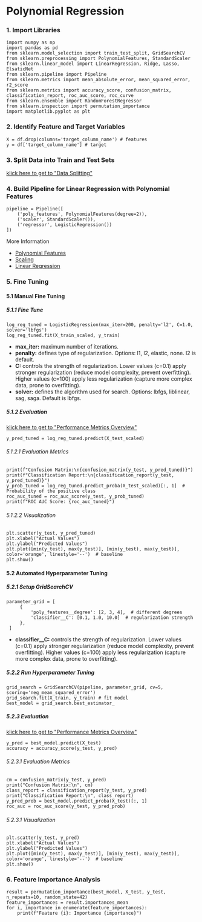 # Polynomial Regression
### 1. Import Libraries
    import numpy as np
    import pandas as pd
    from sklearn.model_selection import train_test_split, GridSearchCV
    from sklearn.preprocessing import PolynomialFeatures, StandardScaler
    from sklearn.linear_model import LinearRegression, Ridge, Lasso, ElsaticNet
    from sklearn.pipeline import Pipeline
    from sklearn.metrics import mean_absolute_error, mean_squared_error, r2_score
    from sklearn.metrics import accuracy_score, confusion_matrix, classification_report, roc_auc_score, roc_curve
    from sklearn.ensemble import RandomForestRegressor
    from sklearn.inspection import permutation_importance
    import matplotlib.pyplot as plt
### 2. Identify Feature and Target Variables
    X = df.drop(columns='target_column_name') # features
    y = df['target_column_name'] # target
### 3. Split Data into Train and Test Sets
[klick here to get to "Data Splitting"](https://github.com/tbgrun/machine_learning/blob/main/03%20-%20Data%20Splitting/00%20-%20Data%20Splitting.md)
### 4. Build Pipeline for Linear Regression with Polynomial Features
    pipeline = Pipeline([
        ('poly_features', PolynomialFeatures(degree=2)),
        ('scaler', StandardScaler()),
        ('regressor', LogisticRegression())
    ])
More Information
* [Polynomial Features](https://github.com/tbgrun/machine_learning/blob/main/02%20-%20Data%20Wrangling/08%20-%20Feature%20Engineering.md#12-polynomial-features)
* [Scaling](https://github.com/tbgrun/machine_learning/blob/main/02%20-%20Data%20Wrangling/10%20-%20Scaling.md)
* [Linear Regression](https://github.com/tbgrun/machine_learning/blob/main/05%20-%20Supervised%20Machine%20Learning/01.01%20-%20Linear%20Regression.md)
### 5. Fine Tuning
#### 5.1 Manual Fine Tuning
##### 5.1.1 Fine Tune
    log_reg_tuned = LogisticRegression(max_iter=200, penalty='l2', C=1.0, solver='lbfgs')
    log_reg_tuned.fit(X_train_scaled, y_train)
* **max_iter:** maximum number of iterations.
* **penalty:** defines type of regularization. Options: l1, l2, elastic, none. l2 is default.
* **C:** controls the strength of regularization. Lower values (c=0.1) apply stronger regularization (reduce model complexity, prevent overfitting). Higher values (c=100) apply less regularization (capture more complex data, prone to overfitting).
* **solver:** defines the algorithm used for search. Options: lbfgs, liblinear, sag, saga. Default is lbfgs.
##### 5.1.2 Evaluation
[klick here to get to "Performance Metrics Overview"](https://github.com/tbgrun/machine_learning/blob/main/99%20-%20Supplementary%20Materials/01%20-%20Performance%20Metrics%20Overview.md)

    y_pred_tuned = log_reg_tuned.predict(X_test_scaled)
###### 5.1.2.1 Evaluation Metrics
    print(f"Confusion Matrix:\n{confusion_matrix(y_test, y_pred_tuned)}")
    print(f"Classification Report:\n{classification_report(y_test, y_pred_tuned)}")
    y_prob_tuned = log_reg_tuned.predict_proba(X_test_scaled)[:, 1]  # Probability of the positive class
    roc_auc_tuned = roc_auc_score(y_test, y_prob_tuned)
    print(f"ROC AUC Score: {roc_auc_tuned}")
###### 5.1.2.2 Visualization
    plt.scatter(y_test, y_pred_tuned)
    plt.xlabel("Actual Values")
    plt.ylabel("Predicted Values")
    plt.plot([min(y_test), max(y_test)], [min(y_test), max(y_test)], color='orange', linestyle='--')  # baseline
    plt.show()
#### 5.2 Automated Hyperparameter Tuning
##### 5.2.1 Setup GridSearchCV
    parameter_grid = [
         {
             'poly_features__degree': [2, 3, 4],  # different degrees
             'classifier__C': [0.1, 1.0, 10.0]  # regularization strength
         },
     ]
* **classifier__C:** controls the strength of regularization. Lower values (c=0.1) apply stronger regularization (reduce model complexity, prevent overfitting). Higher values (c=100) apply less regularization (capture more complex data, prone to overfitting).
##### 5.2.2 Run Hyperparameter Tuning
    grid_search = GridSearchCV(pipeline, parameter_grid, cv=5, scoring='neg_mean_squared_error')
    grid_search.fit(X_train, y_train) # fit model
    best_model = grid_search.best_estimator_
##### 5.2.3 Evaluation
[klick here to get to "Performance Metrics Overview"](https://github.com/tbgrun/machine_learning/blob/main/99%20-%20Supplementary%20Materials/01%20-%20Performance%20Metrics%20Overview.md)

    y_pred = best_model.predict(X_test)
    accuracy = accuracy_score(y_test, y_pred)
###### 5.2.3.1 Evaluation Metrics
    cm = confusion_matrix(y_test, y_pred)
    print("Confusion Matrix:\n", cm)
    class_report = classification_report(y_test, y_pred)
    print("Classification Report:\n", class_report)
    y_pred_prob = best_model.predict_proba(X_test)[:, 1]
    roc_auc = roc_auc_score(y_test, y_pred_prob)  
###### 5.2.3.1 Visualization
    plt.scatter(y_test, y_pred)
    plt.xlabel("Actual Values")
    plt.ylabel("Predicted Values")
    plt.plot([min(y_test), max(y_test)], [min(y_test), max(y_test)], color='orange', linestyle='--')  # baseline
    plt.show()
### 6. Feature Importance Analysis
    result = permutation_importance(best_model, X_test, y_test, n_repeats=10, random_state=42)
    feature_importances = result.importances_mean
    for i, importance in enumerate(feature_importances):
        print(f"Feature {i}: Importance {importance}")
